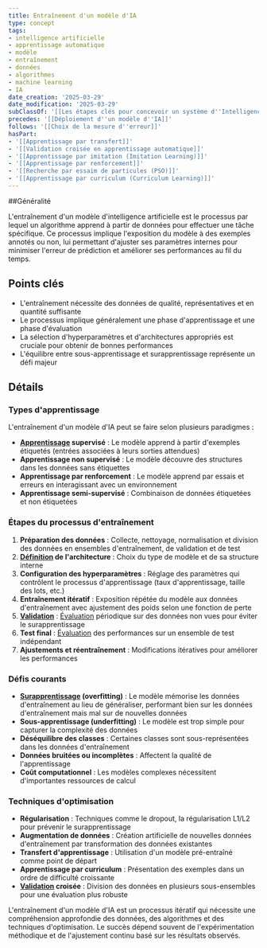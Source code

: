 ```yaml
---
title: Entraînement d'un modèle d'IA
type: concept
tags:
- intelligence artificielle
- apprentissage automatique
- modèle
- entraînement
- données
- algorithmes
- machine learning
- IA
date_creation: '2025-03-29'
date_modification: '2025-03-29'
subClassOf: '[[Les étapes clés pour concevoir un système d''Intelligence Artificielle]]'
precedes: '[[Déploiement d''un modèle d''IA]]'
follows: '[[Choix de la mesure d''erreur]]'
hasPart:
- '[[Apprentissage par transfert]]'
- '[[Validation croisée en apprentissage automatique]]'
- '[[Apprentissage par imitation (Imitation Learning)]]'
- '[[Apprentissage par renforcement]]'
- '[[Recherche par essaim de particules (PSO)]]'
- '[[Apprentissage par curriculum (Curriculum Learning)]]'
---
```

##Généralité

L'entraînement d'un modèle d'intelligence artificielle est le processus par lequel un algorithme apprend à partir de données pour effectuer une tâche spécifique. Ce processus implique l'exposition du modèle à des exemples annotés ou non, lui permettant d'ajuster ses paramètres internes pour minimiser l'erreur de prédiction et améliorer ses performances au fil du temps.

## Points clés

- L'entraînement nécessite des données de qualité, représentatives et en quantité suffisante
- Le processus implique généralement une phase d'apprentissage et une phase d'évaluation
- La sélection d'hyperparamètres et d'architectures appropriés est cruciale pour obtenir de bonnes performances
- L'équilibre entre sous-apprentissage et surapprentissage représente un défi majeur

## Détails

### Types d'apprentissage

L'entraînement d'un modèle d'IA peut se faire selon plusieurs paradigmes :

- **[Apprentissage](https://fr.wikipedia.org/wiki/Apprentissage) supervisé** : Le modèle apprend à partir d'exemples étiquetés (entrées associées à leurs sorties attendues)
- **Apprentissage non supervisé** : Le modèle découvre des structures dans les données sans étiquettes
- **Apprentissage par renforcement** : Le modèle apprend par essais et erreurs en interagissant avec un environnement
- **Apprentissage semi-supervisé** : Combinaison de données étiquetées et non étiquetées

### Étapes du processus d'entraînement

1. **Préparation des données** : Collecte, nettoyage, normalisation et division des données en ensembles d'entraînement, de validation et de test
2. **[Définition](https://fr.wikipedia.org/wiki/Définition) de l'architecture** : Choix du type de modèle et de sa structure interne
3. **Configuration des hyperparamètres** : Réglage des paramètres qui contrôlent le processus d'apprentissage (taux d'apprentissage, taille des lots, etc.)
4. **Entraînement itératif** : Exposition répétée du modèle aux données d'entraînement avec ajustement des poids selon une fonction de perte
5. **[Validation](https://fr.wikipedia.org/wiki/Validation)** : [Évaluation](https://fr.wikipedia.org/wiki/Évaluation) périodique sur des données non vues pour éviter le surapprentissage
6. **Test final** : [Évaluation](https://fr.wikipedia.org/wiki/Évaluation) des performances sur un ensemble de test indépendant
7. **Ajustements et réentraînement** : Modifications itératives pour améliorer les performances

### Défis courants

- **[Surapprentissage](https://fr.wikipedia.org/wiki/Surapprentissage) (overfitting)** : Le modèle mémorise les données d'entraînement au lieu de généraliser, performant bien sur les données d'entraînement mais mal sur de nouvelles données
- **Sous-apprentissage (underfitting)** : Le modèle est trop simple pour capturer la complexité des données
- **Déséquilibre des classes** : Certaines classes sont sous-représentées dans les données d'entraînement
- **Données bruitées ou incomplètes** : Affectent la qualité de l'apprentissage
- **Coût computationnel** : Les modèles complexes nécessitent d'importantes ressources de calcul

### Techniques d'optimisation

- **Régularisation** : Techniques comme le dropout, la régularisation L1/L2 pour prévenir le surapprentissage
- **Augmentation de données** : Création artificielle de nouvelles données d'entraînement par transformation des données existantes
- **Transfert d'apprentissage** : Utilisation d'un modèle pré-entraîné comme point de départ
- **Apprentissage par curriculum** : Présentation des exemples dans un ordre de difficulté croissante
- **[Validation](https://fr.wikipedia.org/wiki/Validation) croisée** : Division des données en plusieurs sous-ensembles pour une évaluation plus robuste

L'entraînement d'un modèle d'IA est un processus itératif qui nécessite une compréhension approfondie des données, des algorithmes et des techniques d'optimisation. Le succès dépend souvent de l'expérimentation méthodique et de l'ajustement continu basé sur les résultats observés.